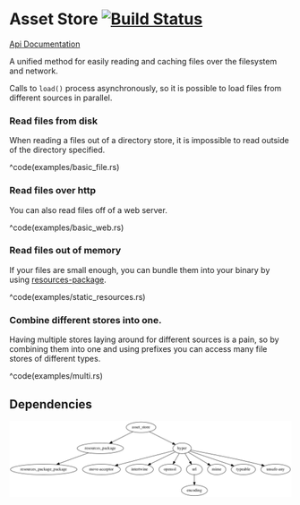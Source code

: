 # Asset Store [![Build Status](https://travis-ci.org/PistonDevelopers/asset_store.svg?branch=master)](https://travis-ci.org/PistonDevelopers/asset_store)

[Api Documentation](http://www.piston.rs/asset_store/asset_store/trait.AssetStore.html)

A unified method for easily reading and caching files over the filesystem
and network.

Calls to `load()` process asynchronously, so it is possible to load files
from different sources in parallel.

### Read files from disk

When reading a files out of a directory store, it is impossible to read outside
of the directory specified.

^code(examples/basic_file.rs)

### Read files over http

You can also read files off of a web server.

^code(examples/basic_web.rs)

### Read files out of memory

If your files are small enough, you can bundle them into your binary by using
[resources-package](https://github.com/tomaka/rust-package.git).

^code(examples/static_resources.rs)

### Combine different stores into one.

Having multiple stores laying around for different sources is a pain, so
by combining them into one and using prefixes you can access many
file stores of different types.

^code(examples/multi.rs)

## Dependencies

![dependencies](./Cargo.png)


